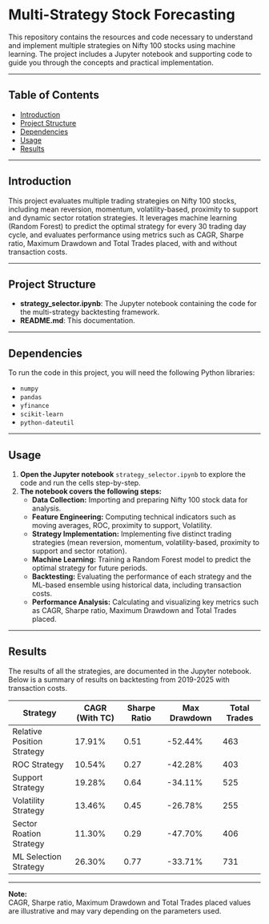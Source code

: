 # Multi-Strategy Stock Forecasting

This repository contains the resources and code necessary to understand and implement multiple strategies on Nifty 100 stocks using machine learning. The project includes a Jupyter notebook and supporting code to guide you through the concepts and practical implementation.

---

## Table of Contents

- [Introduction](#introduction)
- [Project Structure](#project-structure)
- [Dependencies](#dependencies)
- [Usage](#usage)
- [Results](#results)

---

## Introduction

This project evaluates multiple trading strategies on Nifty 100 stocks, including mean reversion, momentum, volatility-based,  proximity to support and dynamic sector rotation strategies. It leverages machine learning (Random Forest) to predict the optimal strategy for every 30 trading day cycle, and evaluates performance using metrics such as CAGR, Sharpe ratio, Maximum Drawdown and Total Trades placed, with and without transaction costs.

---

## Project Structure

- **strategy_selector.ipynb**: The Jupyter notebook containing the code for the multi-strategy backtesting framework.
- **README.md**: This documentation.

---

## Dependencies

To run the code in this project, you will need the following Python libraries:

- `numpy`
- `pandas`
- `yfinance`
- `scikit-learn`
- `python-dateutil`
---

## Usage

1. **Open the Jupyter notebook** `strategy_selector.ipynb` to explore the code and run the cells step-by-step.
2. **The notebook covers the following steps:**
   - **Data Collection:** Importing and preparing Nifty 100 stock data for analysis.
   - **Feature Engineering:** Computing technical indicators such as moving averages, ROC, proximity to support, Volatility.
   - **Strategy Implementation:** Implementing five distinct trading strategies (mean reversion, momentum, volatility-based, proximity to support and sector rotation).
   - **Machine Learning:** Training a Random Forest model to predict the optimal strategy for future periods.
   - **Backtesting:** Evaluating the performance of each strategy and the ML-based ensemble using historical data, including transaction costs.
   - **Performance Analysis:** Calculating and visualizing key metrics such as CAGR, Sharpe ratio, Maximum Drawdown and Total Trades placed.

---

## Results

The results of all the strategies, are documented in the Jupyter notebook. Below is a summary of results on backtesting from 2019-2025 with transaction costs.

| Strategy                      | CAGR (With TC) | Sharpe Ratio | Max Drawdown | Total Trades |
|-------------------------------|----------------|--------------|--------------|--------------|
| Relative Position Strategy    | 17.91%         | 0.51         | -52.44%      | 463          |
| ROC Strategy                  | 10.54%         | 0.27         | -42.28%      | 403          |
| Support Strategy              | 19.28%         | 0.64         | -34.11%      | 525          |
| Volatility Strategy           | 13.46%         | 0.45         | -26.78%      | 255          |
| Sector Roation Strategy       | 11.30%         | 0.29         | -47.70%      | 406          |
| ML Selection Strategy         | 26.30%         | 0.77         | -33.71%      | 731          |

---

**Note:**  
CAGR, Sharpe ratio, Maximum Drawdown and Total Trades placed values are illustrative and may vary depending on the parameters used.


